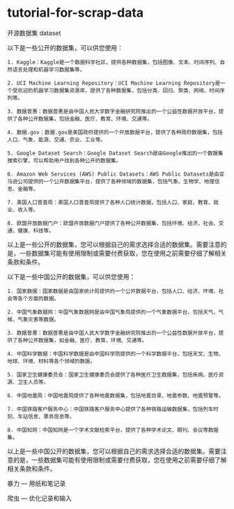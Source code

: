 # tutorial-for-scrap-data


开源数据集   dataset

以下是一些公开的数据集，可以供您使用：
```
1. Kaggle：Kaggle是一个数据科学社区，提供各种数据集，包括图像、文本、时间序列、自然语言处理和机器学习数据集等。

2. UCI Machine Learning Repository：UCI Machine Learning Repository是一个受欢迎的机器学习数据集资源库，提供了各种数据集，包括分类、回归、聚类、网络、时间序列等。

3. 数据普惠：数据普惠是由中国人民大学数字金融研究院推出的一个公益性数据开放平台，提供了各种公开数据集，包括金融、医疗、教育、环境、交通等。

4. 数据.gov：数据.gov是美国政府提供的一个开放数据平台，提供了各种政府数据集，包括人口、气象、能源、交通、农业、工业等。

5. Google Dataset Search：Google Dataset Search是由Google推出的一个数据集搜索引擎，可以帮助用户找到各种公开的数据集。

6. Amazon Web Services (AWS) Public Datasets：AWS Public Datasets是由亚马逊公司提供的一个公开数据集平台，提供了各种领域的数据集，包括气象、生物学、地理信息、金融等。

7. 美国人口普查局：美国人口普查局提供了各种人口统计数据，包括人口、家庭、教育、就业、收入等。

8. 欧盟开放数据门户：欧盟开放数据门户提供了各种公开数据集，包括环境、经济、社会、交通、健康、科技等。
```
以上是一些公开的数据集，您可以根据自己的需求选择合适的数据集。需要注意的是，一些数据集可能有使用限制或需要付费获取，您在使用之前需要仔细了解相关条款和条件。


以下是一些中国公开的数据集，可以供您使用：
```
1. 国家数据：国家数据是由国家统计局提供的一个公开数据平台，包括人口、经济、环境、社会等各个方面的数据。

2. 中国气象数据网：中国气象数据网是由中国气象局提供的一个气象数据平台，包括天气、气候、气象灾害等数据。

3. 数据普惠：数据普惠是由中国人民大学数字金融研究院推出的一个公益性数据开放平台，提供了各种公开数据集，如金融、医疗、教育、环境、交通等。

4. 中国科学数据：中国科学数据是由中国科学院提供的一个科学数据平台，包括天文、生物、地球、环境、材料等各个领域的数据。

5. 国家卫生健康委员会：国家卫生健康委员会提供了各种医疗卫生数据集，包括疾病、医疗资源、卫生人员等。

6. 中国地震局：中国地震局提供了各种地震数据集，包括地震目录、地震参数、地震预警等。

7. 中国铁路客户服务中心：中国铁路客户服务中心提供了各种铁路运输数据集，包括列车时刻、车站信息、票务信息等。

8. 中国知网：中国知网是一个学术文献检索平台，提供了各种学术论文、期刊、会议等数据集。
```

以上是一些中国公开的数据集，您可以根据自己的需求选择合适的数据集。需要注意的是，一些数据集可能有使用限制或需要付费获取，您在使用之前需要仔细了解相关条款和条件。


暴力 — 用纸和笔记录


爬虫 — 优化记录和输入

